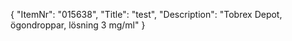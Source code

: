 {
  "ItemNr": "015638",
  "Title": "test",
  "Description": "Tobrex Depot, ögondroppar, lösning 3 mg/ml"
}